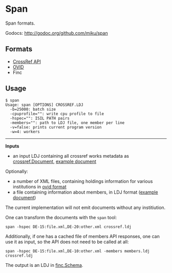 Span
====

Span formats.

Godocs: http://godoc.org/github.com/miku/span

Formats
-------

* [CrossRef API](http://api.crossref.org/)
* [OVID](http://rzblx4.uni-regensburg.de/ezeitdata/admin/ezb_export_ovid_v01.xsd)
* Finc

Usage
-----

    $ span
    Usage: span [OPTIONS] CROSSREF.LDJ
      -b=25000: batch size
      -cpuprofile="": write cpu profile to file
      -hspec="": ISIL PATH pairs
      -members="": path to LDJ file, one member per line
      -v=false: prints current program version
      -w=4: workers

----

**Inputs**

* an input LDJ containing all crossref works metadata as [crossref.Document](https://github.com/miku/span/blob/5585dc500d82fcab9c783937d7d567fdffb71fde/crossref/document.go#L46), [example document](http://api.crossref.org/works/56)

Optionally:

* a number of XML files, containing holdings information for various institutions in [ovid format](http://rzblx4.uni-regensburg.de/ezeitdata/admin/ezb_export_ovid_v01.xsd)
* a file containing information about members, in LDJ format ([example document](http://api.crossref.org/members/56))

The current implementation will not emit documents without any institiution.

One can transform the documents with the `span` tool:

    span -hspec DE-15:file.xml,DE-20:other.xml crossref.ldj

Additionally, if one has a cached file of members API responses, one can
use it as input, so the API does not need to be called at all:

    span -hspec DE-15:file.xml,DE-10:other.xml -members members.ldj crossref.ldj

The output is an LDJ in [finc.Schema](https://github.com/miku/span/blob/5585dc500d82fcab9c783937d7d567fdffb71fde/finc/schema.go#L5).
